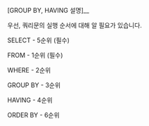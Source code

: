 [GROUP BY, HAVING 설명]__

우선, 쿼리문의 실행 순서에 대해 알 필요가 있습니다.

SELECT - 5순위 (필수)

FROM - 1순위 (필수)

WHERE - 2순위

GROUP BY - 3순위

HAVING - 4순위

ORDER BY - 6순위
